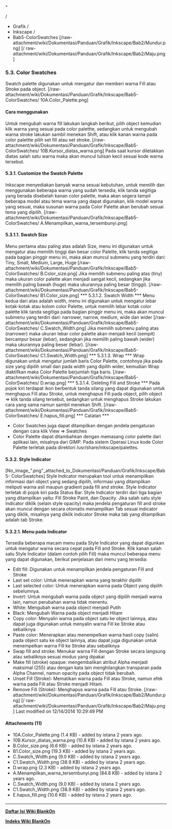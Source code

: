 

    *









  /


  * Grafik  /
  * Inkscape  /
  * Bab5-ColorSwatches
[/raw-attachment/wiki/Dokumentasi/Panduan/Grafik/Inkscape/Bab2/Mundur.png] [/
raw-attachment/wiki/Dokumentasi/Panduan/Grafik/Inkscape/Bab2/Maju.png]
### 5.3. Color Swatches
Swatch palette digunakan untuk mengatur dan memberi warna Fill atau Stroke pada
object.
[/raw-attachment/wiki/Dokumentasi/Panduan/Grafik/Inkscape/Bab5-ColorSwatches/
10A.Color_Palette.png]
#### Cara menggunakan
Untuk mengubah warna fill lakukan langkah berikut, pilih object kemudian klik
warna yang sesuai pada color palettte, sedangkan untuk mengubah warna stroke
lakukan sambil menekan Shift, atau klik kanan warna pada color palettte pilih
set fill atau set stroke.
[/raw-attachment/wiki/Dokumentasi/Panduan/Grafik/Inkscape/Bab5-ColorSwatches/
10B.Kursor_diatas_warna.png]
Pada saat kursor diletakkan diatas salah satu warna maka akan muncul tulisan
kecil sesuai kode warna tersebut.
#### 5.3.1. Customize the Swatch Palette
Inkscape menyediakan banyak warna sesuai kebutuhan, untuk memilih dan
menggunakan beberapa warna yang sudah tersedia, klik tanda segitiga yang berada
disebelah kanan color palette, maka akan segera tampil beberapa model atau tema
warna yang dapat digunakan, klik model warna yang sesuai, maka susunan warna
pada Color Palette akan berubah sesuai tema yang dipilih.
[/raw-attachment/wiki/Dokumentasi/Panduan/Grafik/Inkscape/Bab5-ColorSwatches/
A.Menampilkan_warna_tersembunyi.png]
#### 5.3.1.1. Swatch Size
Menu pertama atau paling atas adalah Size, menu ini digunakan untuk mengatur
atau memilih tinggi dan besar color Palette, klik tanda segitiga pada bagian
pinggir menu ini, maka akan muncul submenu yang terdiri dari: Tiny, Small,
Medium, Large, Huge
[/raw-attachment/wiki/Dokumentasi/Panduan/Grafik/Inkscape/Bab5-ColorSwatches/
B.Color_size.png]
Jika memilih submenu paling atas (tiny) maka ukuran color palette akan menjadi
sangat kecil, sedangkan jika memilih paling bawah (huge) maka ukurannya paling
besar (tinggi).
[/raw-attachment/wiki/Dokumentasi/Panduan/Grafik/Inkscape/Bab5-ColorSwatches/
B1.Color_size.png]
*** 5.3.1.2. Swatch Width ***
Menu kedua dari atas adalah width, menu ini digunakan untuk mengatur lebar
kotak-kotak atau kolom color Palette, untuk memilih lebar kotak color palette
klik tanda segitiga pada bagian pinggir menu ini, maka akan muncul submenu yang
terdiri dari: narrower, narrow, medium, wide dan wider
[/raw-attachment/wiki/Dokumentasi/Panduan/Grafik/Inkscape/Bab5-ColorSwatches/
C.Swatch_Width.png]
Jika memilih submenu paling atas (narrower) maka ukuran lebar color palette
akan menjadi kecil (sempit) bercampur besar (lebar), sedangkan jika memilih
paling bawah (wider) maka ukurannya paling beser (lebar).
[/raw-attachment/wiki/Dokumentasi/Panduan/Grafik/Inkscape/Bab5-ColorSwatches/
C1.Swatch_Width.png]
*** 5.3.1.3. Wrap ***
Wrap digunakan untuk mengatur jumlah baris Color Palette, contohnya jika pada
size yang dipilih small dan pada width yang dipilih wider, kemudian Wrap
diaktifkan maka Color Palette berjumlah tiga baris.
[/raw-attachment/wiki/Dokumentasi/Panduan/Grafik/Inkscape/Bab5-ColorSwatches/
D.wrap.png]
*** 5.3.1.4. Deleting Fill and Stroke ***
Pada pojok kiri terdapat ikon berbentuk tanda silang yang dapat digunakan untuk
menghapus Fill atau Stroke, untuk menghapus Fill pada object, pilih object =>
klik tanda silang tersebut, sedangkan untuk menghapus Stroke lakukan cara yang
sama namun sambil menekan Shift.
[/raw-attachment/wiki/Dokumentasi/Panduan/Grafik/Inkscape/Bab5-ColorSwatches/
E.hapus_fill.png]
*** Catatan ***
  * Color Swatches juga dapat ditampilkan dengan jendela pengaturan dengan
      cara klik View => Swatches
  * Color Palette dapat ditambahkan dengan memasang color palette dari
      aplikasi lain, misalnya dari GIMP. Pada sistem Operasi Linux kode Color
      Palette terletak pada direktori /usr/share/inkscape/palettes.
#### 5.3.2. Style Indicator
[No_image_".png"_attached_to_Dokumentasi/Panduan/Grafik/Inkscape/Bab5-
ColorSwatches] Style Indicator merupakan tool untuk menampilkan informasi dari
object yang sedang dipilih, informasi yang ditampilkan meliputi warna asli
maupun gradient pada fill and stroke. Style Indicator terletak di pojok kiri
pada Status Bar. Style Indicator terdiri dari tiga bagian yang ditampilkan
yaitu: Fill Stroke Paint, dan Opacity. Jika salah satu style indicator diklik
(selain style opacity) maka jendela pengaturan fill and stroke akan muncul
dengan secara otomatis menampilkan Tab sesuai indicator yang diklik, misalnya
yang diklik indicator Stroke maka tab yang ditampilkan adalah tab Stroke.
#### 5.3.2.1. Menu pada Indicator
Tersedia beberapa macam menu pada Style Indicator yang dapat digunkan untuk
mengatur warna secara cepat pada Fill and Stroke. Klik kanan salah satu Style
Indicator (dalam contoh pilih Fill) maka muncul beberapa menu yang dapat
digunakan, berikut penjelasan dari menu yang tersedia:
  * Edit fill: Digunakan untuk menampilkan jendela pengaturan Fill and Stroke
  * Last set color: Untuk menerapkan warna yang terakhir dipilih
  * Last selected color: Untuk menerapkan warna pada Object yang dipilih
      sebelumnya.
  * Invert: Untuk mengubah warna pada object yang dipilih menjadi warna lain,
      namun perubahan warna tidak menentu.
  * White: Mengubah warna pada object menjadi Putih
  * Black: Mengubah Warna pada object menjadi Hitam
  * Copy color: Menyalin warna pada object satu ke object lainnya, atau dapat
      juga digunakan untuk menyalin warna Fill ke Stroke atau sebaliknya
  * Paste color: Menerapkan atau menempelkan warna hasil copy (salin) pada
      object satu ke object lainnya, atau dapat juga digunakan untuk
      menempelkan warna Fill ke Stroke atau sebaliknya
  * Swap fill and stroke: Menukar warna Fill dengan Stroke secara langsung
      atau sebaliknya sesuai modus yang dipakai
  * Make fill (stroke) opaque: mengembalikan atribut Alpha menjadi maksimal
      (255) atau dengan kata lain menghilangkan transparan pada Alpha Channel,
      namun opacity pada object tidak berubah.
  * Unset Fill (Stroke): Mematikan warna pada Fill atau Stroke, namun efek
      warna pada Fill atau Stroke menjadi Hitam.
  * Remove Fill (Stroke): Menghapus warna pada Fill atau Stroke.
[/raw-attachment/wiki/Dokumentasi/Panduan/Grafik/Inkscape/Bab2/Mundur.png] [/
raw-attachment/wiki/Dokumentasi/Panduan/Grafik/Inkscape/Bab2/Maju.png]
Last modified on 12/14/2014 10:29:49 PM
#### Attachments (11)
  * 10A.Color_Palette.png​ (1.4 KB) - added by istana 2 years ago.
  * 10B.Kursor_diatas_warna.png​ (10.8 KB) - added by istana 2 years ago.
  * B.Color_size.png​ (6.6 KB) - added by istana 2 years ago.
  * B1.Color_size.png​ (19.3 KB) - added by istana 2 years ago.
  * C.Swatch_Width.png​ (9.0 KB) - added by istana 2 years ago.
  * C1.Swatch_Width.png​ (38.9 KB) - added by istana 2 years ago.
  * D.wrap.png​ (2.3 KB) - added by istana 2 years ago.
  * A.Menampilkan_warna_tersembunyi.png​ (84.8 KB) - added by istana 2 years
      ago.
  * C.Swatch_Width.png​ (9.0 KB) - added by istana 2 years ago.
  * C1.Swatch_Width.png​ (38.9 KB) - added by istana 2 years ago.
  * E.hapus_fill.png​ (10.6 KB) - added by istana 2 years ago.
#### 
    
 
 
 
 
 
---
[**Daftar Isi Wiki BlankOn**](/DaftarIsi/README.md)
 
[**Indeks Wiki BlankOn**](/Indeks.md)
